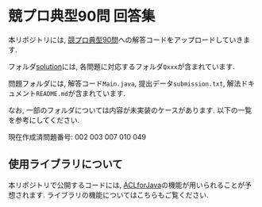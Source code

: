 # 競プロ典型90問 回答集
本リポジトリには, [競プロ典型90問](https://github.com/E869120/kyopro_educational_90)への解答コードをアップロードしていきます.

フォルダ[solution](https://github.com/NASU41/tenkei90/solution)には, 各問題に対応するフォルダ`Qxxx`が含まれています.

問題フォルダには, 解答コード`Main.java`, 提出データ`submission.txt`, 解法ドキュメント`README.md`が含まれています.

なお, 一部のフォルダについては内容が未実装のケースがあります. 以下の一覧を参考にしてください.

現在作成済問題番号:
002 003 007 010 049

## 使用ライブラリについて
本リポジトリで公開するコードには, [ACLforJava](https://github.com/NASU41/AtCoderLibraryForJava)の機能が用いられることが予想されます. ライブラリの機能についてはこちらもご覧ください.